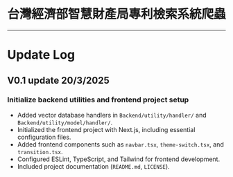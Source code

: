 # 台灣經濟部智慧財產局專利檢索系統爬蟲

--- 
# Update Log

## V0.1 update 20/3/2025
### Initialize backend utilities and frontend project setup  

- Added vector database handlers in `Backend/utility/handler/` and `Backend/utility/model/handler/`.  
- Initialized the frontend project with Next.js, including essential configuration files.  
- Added frontend components such as `navbar.tsx`, `theme-switch.tsx`, and `transition.tsx`.  
- Configured ESLint, TypeScript, and Tailwind for frontend development.  
- Included project documentation (`README.md`, `LICENSE`).  
